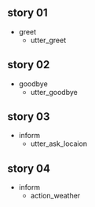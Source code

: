 ## story 01
* greet
    - utter_greet

## story 02
* goodbye
    - utter_goodbye

## story 03
* inform
    - utter_ask_locaion

## story 04
* inform
    - action_weather
